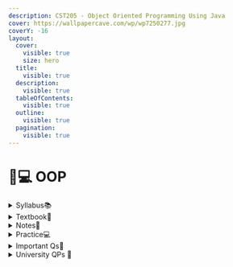```yaml
---
description: CST205 - Object Oriented Programming Using Java
cover: https://wallpapercave.com/wp/wp7250277.jpg
coverY: -16
layout:
  cover:
    visible: true
    size: hero
  title:
    visible: true
  description:
    visible: true
  tableOfContents:
    visible: true
  outline:
    visible: true
  pagination:
    visible: true
---
```


# 🧑💻 OOP

<details>

<summary>Syllabus📚</summary>

[CST205](https://drive.google.com/file/d/1-D\_G8Ms4B76zp3yVIpDtXmqUiMN2h0BQ/view?usp=drive\_link)👈

</details>

<details>

<summary>Textbook📖</summary>

[Java](https://drive.google.com/drive/folders/1Tbt5BIRilAMw2a04Fs0XPN2Guwqem6A8?usp=drive\_link)👈

</details>

<details>

<summary>Notes📒</summary>

[Module 1](https://drive.google.com/drive/folders/1lLUAHh-fUoNaCqkDxHKH6q106s5jnhdu?usp=drive\_link)👈

[Module 2](https://drive.google.com/drive/folders/1VE1lFUmbB2K45xgdmM6cOcSaFOGDIsOd?usp=drive\_link)👈

[Module 3](https://drive.google.com/drive/folders/1E83Med6kwXsmYvRQ3Kz7Yh8wO4TOQ8wY?usp=drive\_link)👈

[Module 4](https://drive.google.com/drive/folders/1BlaOQzS8FP8tuif5TFgVswfBNPO41qvw?usp=drive\_link)👈

[Module 5](https://drive.google.com/drive/folders/1ZFT9agJL6AUH\_KmTPCw2ipG2OfUDDL5j?usp=drive\_link)👈

</details>

<details>

<summary>Practice💻</summary>

[Java Practice](https://drive.google.com/drive/folders/1KiB\_qFE-v0k9HS28x-V5qzjIKkeFj9fa?usp=drive\_link)👈

</details>

<details>

<summary>Important Qs🤔</summary>

[Module 1](https://drive.google.com/file/d/1DV50fZtMQVFNA5BH4SvFn15EljRtwhDl/view?usp=drive\_link)👈

[Module 2](https://drive.google.com/file/d/1FvrZyfHKbhMGk-uVqWbMyruaXtRmD5sw/view?usp=drive\_link)👈

</details>

<details>

<summary>University QPs 📄</summary>

[OOP University Question Papers](https://drive.google.com/drive/folders/1eaXA3oFuwm-8cd97OjlGqtoPp7CQSF82?usp=drive\_link)👈

</details>

